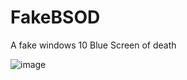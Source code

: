 # FakeBSOD
A fake windows 10 Blue Screen of death


![image](https://github.com/user-attachments/assets/0d16ba4a-a7ca-4e6a-bd87-aa9e4d17e5a2)
